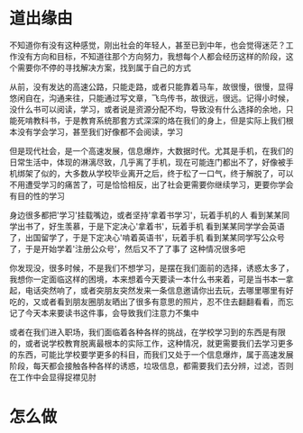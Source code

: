# 道出缘由
不知道你有没有这种感觉，刚出社会的年轻人，甚至已到中年，也会觉得迷茫？工作没有方向和目标，不知道往那个方向努力，我想每个人都会经历这样的阶段，这个需要你不停的寻找解决方案，找到属于自己的方式

从前，没有发达的高速公路，只能走路，或者只能靠着马车，故很慢，很慢，显得悠闲自在，沟通来往，只能通过写文章，飞鸟传书，故很远，很远。记得小时候，没什么书可以阅读，学习，或者说是资源分配不均，导致没有什么选择的余地，只能死啃教科书，于是教育系统那套方式深深的烙在我们的身上，但是实际上我们根本没有学会学习，甚至我们好像都不会阅读，学习

但是现代社会，是一个高速发展，信息爆炸，大数据时代。尤其是手机，在我们的日常生活中，体现的淋漓尽致，几乎离了手机，现在可能连门都出不了，好像被手机绑架了似的，大多数从学校毕业离开之后，终于松了一口气，终于解脱了，可以不用遭受学习的痛苦了，可是恰恰相反，出了社会更需要你继续学习，更要你学会有目的性的学习

身边很多都把'学习'挂载嘴边，或者坚持'拿着书学习'，玩着手机的人
看到某某同学出书了，好生羡慕，于是下定决心'拿着书'，玩着手机
看到某某同学学会英语了，出国留学了，于是下定决心'啃着英语书'，玩着手机
看到某某同学写公众号了，于是开始学着'注册公众号'，然后又不了了事了
这种情况很多吧

你发现没，很多时候，不是我们不想学习，是摆在我们面前的选择，诱惑太多了，我想你一定面临这样的困境，本来想着今天要读一本什么书来着，可是当书本一拿起，电话突然响了，或者突朋友突然发来一条信息邀请你出去玩，去哪里哪里有好吃的，又或者看到朋友圈朋友晒出了很多有意思的照片，忍不住去翻翻看看，而忘记了今天本来要读书这件事，会导致我们注意力不集中

或者在我们进入职场，我们面临着各种各样的挑战，在学校学习到的东西是有限的，或者说学校教育脱离最根本的实际工作，这种情况，就更需要我们去学习更多的东西，可能比学校要学更多的科目，而我们又处于一个信息爆炸，属于高速发展阶段，每天都会接触各种各样的诱惑，垃圾信息，都需要我们去分辨，过滤，否则在工作中会显得捉襟见肘


# 怎么做


